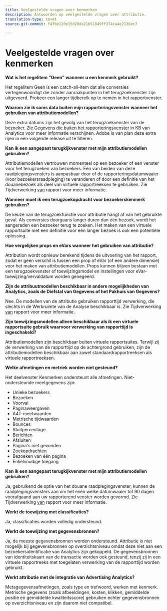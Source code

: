 ```yaml
---
title: Veelgestelde vragen over kenmerken
description: Antwoorden op veelgestelde vragen over attributie.
translation-type: tm+mt
source-git-commit: f4fbe120e15d28da21b51849ff374ca4e2136ec7

---
```



# Veelgestelde vragen over kenmerken

**Wat is het regelitem &quot;Geen&quot; wanneer u een kenmerk gebruikt?**

Het regelitem Geen is een catch-all-item dat alle conversies vertegenwoordigt die zonder aanraakpunten in het terugzoekvenster zijn uitgevoerd. Probeer een langer tijdbereik op te nemen in het rapportvenster.

**Waarom zie ik soms data buiten mijn rapporteringsvenster wanneer het gebruiken van attributiemodellen?**

Deze extra datums zijn het gevolg van het terugzoekvenster van de bezoeker. Zie [Gegevens die buiten het rapporteringsvenster](https://helpx.adobe.com/analytics/kb/data-appearing-outside-reporting-window.html) in KB van Analytics voor meer informatie verschijnen. Adobe is van plan deze extra rijen in een volgende release uit te filteren.

**Kan ik een aangepast terugkijkvenster met mijn attributiemodellen gebruiken?**

Attributiemodellen vertrouwen momenteel op een bezoeker of een venster voor het terugzoeken van bezoekers. Één van beiden van deze raadplegingsvensters is aanpasbaar door of de rapporteringsdatumwaaier (voor bezoekersraadpleging) te veranderen of door een definitie van het douanebezoek als deel van virtuele rapportreeksen te gebruiken. Zie Tijdverwerking [van](../../../../components/vrs/vrs-report-time-processing.md) rapport voor meer informatie.

**Wanneer moet ik een terugzoekopdracht voor bezoekerskenmerk gebruiken?**

De keuze van de terugzoekfunctie voor attributie hangt af van het gebruikte geval. Als conversies doorgaans langer duren dan één bezoek, wordt het aangeraden een bezoeker terug te zoeken. Het maken van een virtuele rapportsuite met een definitie voor een langer bezoek is ook een potentiële oplossing.

**Hoe vergelijken props en eVars wanneer het gebruiken van attributie?**

Attribution wordt opnieuw berekend tijdens de uitvoering van het rapport, zodat er geen verschil is tussen een prop of eVar (of een andere dimensie) voor het maken van attributiemodellen. Props kunnen blijven bestaan met een terugzoekvenster of toewijzingsmodel en instellingen voor eVar-toewijzing/vervaldatum worden genegeerd.

**Zijn de attribuutmodellen beschikbaar in andere mogelijkheden van Analytics, zoals de Diefstal van Gegevens of het Pakhuis van Gegevens?**

Nee. De modellen van de attributie gebruiken rapporttijd verwerking, die slechts in de Werkruimte van de Analyse beschikbaar is. Zie Tijdverwerking [van](../../../../components/vrs/vrs-report-time-processing.md) rapport voor meer informatie.

**Zijn toewijzingsmodellen alleen beschikbaar als ik een virtuele rapportsuite gebruik waarvoor verwerking van rapporttijd is ingeschakeld?**

Attributiemodellen zijn beschikbaar buiten virtuele rapportsuites. Terwijl zij de verwerking van de rapporttijd op de achtergrond gebruiken, zijn de attributiemodellen beschikbaar aan zowel standaardrapportreeksen als virtuele rapportreeksen.

**Welke afmetingen en metriek worden niet gesteund?**

Het deelvenster Kenmerken ondersteunt alle afmetingen. Niet-ondersteunde meetgegevens zijn:

* Unieke bezoekers
* Bezoeken
* Voorval
* Paginaweergaven
* A4T-meetwaarden
* Metrische tijdwaarden
* Bounces
* Stuitpercentage
* Berichten
* Afsluiten
* Pagina&#39;s niet gevonden
* Zoekopdrachten
* Bezoeken van één pagina
* Enkelvoudige toegang

**Kan ik een aangepast terugkijkvenster met mijn attributiemodellen gebruiken?**

Ja, gebruikend de optie van het douane raadplegingsvenster, kunnen de raadplegingsvensters aan om het even welke datumwaaier tot 90 dagen voorafgaand aan uw rapporterend venster worden gevormd. Zie Tijdverwerking [van](https://docs.adobe.com/content/help/en/analytics/components/virtual-report-suites/vrs-report-time-processing.html) rapport voor meer informatie.

**Werkt de toewijzing met classificaties?**

Ja, classificaties worden volledig ondersteund.

**Werkt de toewijzing met gegevensbronnen?**

Ja, de meeste gegevensbronnen worden ondersteund. Attributie is niet mogelijk bij gegevensbronnen op overzichtsniveau omdat deze niet aan een bezoekersidentificatie van Analytics zijn gekoppeld. De gegevensbronnen van identiteitskaart van de transactie worden ook gesteund, tenzij zij in een virtuele rapportreeks met toegelaten verwerking van de rapporttijd worden gebruikt.

**Werkt attributie met de integratie van Advertising Analytics?**

Metagegevensafmetingen, zoals type en trefwoord, werken met kenmerk. Metrische gegevens (zoals afbeeldingen, kosten, klikken, gemiddelde positie en gemiddelde kwaliteitsscore) gebruiken echter gegevensbronnen op overzichtsniveau en zijn daarom niet compatibel.
